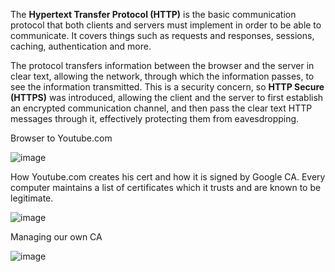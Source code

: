 The **Hypertext Transfer Protocol (HTTP)** is the basic communication protocol that both clients and servers must implement in order to be able to communicate. It covers things such as requests and responses, sessions, caching, authentication and more. 

The protocol transfers information between the browser and the server in clear text, allowing the network, through which the information passes, to see the information transmitted. This is a security concern, so **HTTP Secure (HTTPS)** was introduced, allowing the client and the server to first establish an encrypted communication channel, and then pass the clear text HTTP messages through it, effectively protecting them from eavesdropping.

Browser to Youtube.com

![image](https://user-images.githubusercontent.com/19663316/116873789-e038e000-ac35-11eb-84f0-7ffea094363c.png)

How Youtube.com creates his cert and how it is signed by Google CA. Every computer maintains a list of certificates which it trusts and are known to be legitimate.

![image](https://user-images.githubusercontent.com/19663316/116874052-49205800-ac36-11eb-8938-3147947d097a.png)

Managing our own CA

![image](https://user-images.githubusercontent.com/19663316/116874430-f1362100-ac36-11eb-8d98-46fab9eb6fae.png)
